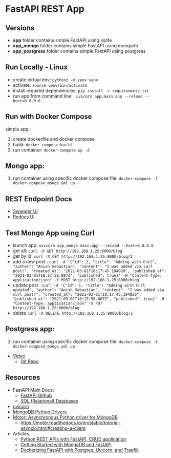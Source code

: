 # FastAPI REST App

## Versions
- **app** folder contains simple FastAPI using sqlite
- **app_mongo** folder contains simple FastAPI using mongodb
- **app_postgress** folder contains simple FastAPI using postgress

## Run Locally - Linux
- create virtual env: ```python3 -m venv venv```
- activate: ```source venv/bin/activate```
- install required dependencies: ```pip install -r requirements.txt```
- run app from command line: ``` uvicorn app.main:app --reload --host=0.0.0.0```

## Run with Docker Compose

simple app:
1. create dockerfile and docker compose
2. build: ```docker-compose build```
3. run container: ```docker-compose up -d```

## Mongo app:
1. run container using specific docker compose file: ```docker-compose -f docker-compose_mongo.yml up```

## REST Endpoint Docs
- [Swagger UI](http://192.168.1.25:8000/docs)
- [Redocs UI](http://192.168.1.25:8000/redoc)

## Test Mongo App using Curl
- launch app: ```uvicorn app_mongo.main:app --reload --host=0.0.0.0```
- get all: ```curl -X GET http://192.168.1.25:8000/blog```
- get by id: ```curl -X GET http://192.168.1.25:8000/blog/1```
- add a new post : ```curl -d '{"id": 2, "title": "Adding with Curl", "author": "Anish Sebastian", "content": "I was added via curl post!", "created_at": "2021-03-01T18:17:45.194020", "published_at": "2021-03-01T18:17:58.887Z", "published": true}' -H "Content-Type: application/json" -X POST http://192.168.1.25:8000/blog```
- update post : ```curl -d '{"id": 1, "title": "Adding with Curl updated", "author": "Anish Sebastian", "content": "I was added via curl post!", "created_at": "2021-03-01T18:17:45.194020", "published_at": "2021-03-01T18:17:58.887Z", "published": true}' -H "Content-Type: application/json" -X PUT http://192.168.1.25:8000/blog```
- delete ```curl -X DELETE http://192.168.1.25:8000/blog/1```


## Postgress app:
1. run container using specific docker compose file: ```docker-compose -f docker-compose_mongo.yml up```
- [Video](https://www.youtube.com/watch?v=ToXOb-lpipM&t=17011s)
    - [Git Repo](https://github.com/Sanjeev-Thiyagarajan/fastapi-course)
    
## Resources
- FastAPI Main Docs:
    - [FastAPI Github](https://github.com/tiangolo/fastapi)
    - [SQL (Relational) Databases](https://fastapi.tiangolo.com/tutorial/sql-databases/)
- [uvicorn](https://www.uvicorn.org/)
- [MongoDB Python Drivers](https://docs.mongodb.com/drivers/python/)
- [Motor: Asynchronous Python driver for MongoDB](https://motor.readthedocs.io/en/stable/)
  - https://motor.readthedocs.io/en/stable/tutorial-asyncio.html#creating-a-client
- Articles
  - [Python REST APIs with FastAPI, CRUD application](https://dev.to/xarala221/python-rest-apis-with-fastapi-crud-application-9kc)
  - [Getting Started with MongoDB and FastAPI](https://www.mongodb.com/developer/quickstart/python-quickstart-fastapi/)
  - [Dockerizing FastAPI with Postgres, Uvicorn, and Traefik](https://testdriven.io/blog/fastapi-docker-traefik/)